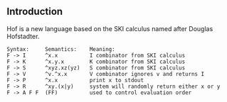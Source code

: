 ## Introduction

Hof is a new language based on the SKI calculus named after Douglas Hofstadter.

    Syntax:     Semantics:    Meaning:
    F -> I      ^x.x          I combinator from SKI calculus
    F -> K      ^x.y.x        K combinator from SKI calculus
    F -> S      ^xyz.xz(yz)   S combinator from SKI calculus
    F -> V      ^v.^x.x       V combinator ignores v and returns I
    F -> P      ^x.x          print x to stdout
    F -> R      ^xy.(x|y)     system will randomly return either x or y
    F -> A F F  (FF)          used to control evaluation order
